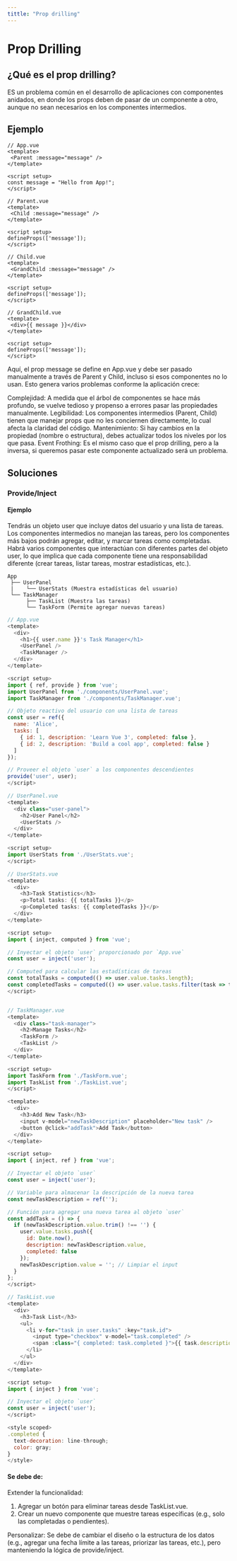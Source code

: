 ```yaml
---
tittle: "Prop drilling"
---
```



# Prop Drilling

## ¿Qué es el prop drilling?

 ES un problema común en el desarrollo de aplicaciones con componentes anidados, en donde los props deben de pasar de un componente a otro, aunque no sean necesarios en los componentes intermedios.

 ## Ejemplo

 ```
// App.vue
<template>
  <Parent :message="message" />
</template>

<script setup>
const message = "Hello from App!";
</script>

// Parent.vue
<template>
  <Child :message="message" />
</template>

<script setup>
defineProps(['message']);
</script>

// Child.vue
<template>
  <GrandChild :message="message" />
</template>

<script setup>
defineProps(['message']);
</script>

// GrandChild.vue
<template>
  <div>{{ message }}</div>
</template>

<script setup>
defineProps(['message']);
</script>

 ```

Aquí, el prop message se define en App.vue y debe ser pasado manualmente a través de Parent y Child, incluso si esos componentes no lo usan. Esto genera varios problemas conforme la aplicación crece:

Complejidad: A medida que el árbol de componentes se hace más profundo, se vuelve tedioso y propenso a errores pasar las propiedades manualmente.
Legibilidad: Los componentes intermedios (Parent, Child) tienen que manejar props que no les conciernen directamente, lo cual afecta la claridad del código.
Mantenimiento: Si hay cambios en la propiedad (nombre o estructura), debes actualizar todos los niveles por los que pasa.
Event Frothing: Es el mismo caso que el prop drilling, pero a la inversa, si queremos pasar este componente actualizado será un problema.

## Soluciones
### Provide/Inject

#### Ejemplo
Tendrás un objeto user que incluye datos del usuario y una lista de tareas. Los componentes intermedios no manejan las tareas, pero los componentes más bajos podrán agregar, editar, y marcar tareas como completadas. Habrá varios componentes que interactúan con diferentes partes del objeto user, lo que implica que cada componente tiene una responsabilidad diferente (crear tareas, listar tareas, mostrar estadísticas, etc.).

```
App
 ├── UserPanel
 |    └── UserStats (Muestra estadísticas del usuario)
 └── TaskManager
      ├── TaskList (Muestra las tareas)
      └── TaskForm (Permite agregar nuevas tareas)
```


```js
// App.vue
<template>
  <div>
    <h1>{{ user.name }}'s Task Manager</h1>
    <UserPanel />
    <TaskManager />
  </div>
</template>

<script setup>
import { ref, provide } from 'vue';
import UserPanel from './components/UserPanel.vue';
import TaskManager from './components/TaskManager.vue';

// Objeto reactivo del usuario con una lista de tareas
const user = ref({
  name: 'Alice',
  tasks: [
    { id: 1, description: 'Learn Vue 3', completed: false },
    { id: 2, description: 'Build a cool app', completed: false }
  ]
});

// Proveer el objeto `user` a los componentes descendientes
provide('user', user);
</script>

```

```js
// UserPanel.vue
<template>
  <div class="user-panel">
    <h2>User Panel</h2>
    <UserStats />
  </div>
</template>

<script setup>
import UserStats from './UserStats.vue';
</script>
```

```js
// UserStats.vue
<template>
  <div>
    <h3>Task Statistics</h3>
    <p>Total tasks: {{ totalTasks }}</p>
    <p>Completed tasks: {{ completedTasks }}</p>
  </div>
</template>

<script setup>
import { inject, computed } from 'vue';

// Inyectar el objeto `user` proporcionado por `App.vue`
const user = inject('user');

// Computed para calcular las estadísticas de tareas
const totalTasks = computed(() => user.value.tasks.length);
const completedTasks = computed(() => user.value.tasks.filter(task => task.completed).length);
</script>
```

```js	

// TaskManager.vue
<template>
  <div class="task-manager">
    <h2>Manage Tasks</h2>
    <TaskForm />
    <TaskList />
  </div>
</template>

<script setup>
import TaskForm from './TaskForm.vue';
import TaskList from './TaskList.vue';
</script>

```

```js
<template>
  <div>
    <h3>Add New Task</h3>
    <input v-model="newTaskDescription" placeholder="New task" />
    <button @click="addTask">Add Task</button>
  </div>
</template>

<script setup>
import { inject, ref } from 'vue';

// Inyectar el objeto `user`
const user = inject('user');

// Variable para almacenar la descripción de la nueva tarea
const newTaskDescription = ref('');

// Función para agregar una nueva tarea al objeto `user`
const addTask = () => {
  if (newTaskDescription.value.trim() !== '') {
    user.value.tasks.push({
      id: Date.now(),
      description: newTaskDescription.value,
      completed: false
    });
    newTaskDescription.value = ''; // Limpiar el input
  }
};
</script>
```

```js	
// TaskList.vue
<template>
  <div>
    <h3>Task List</h3>
    <ul>
      <li v-for="task in user.tasks" :key="task.id">
        <input type="checkbox" v-model="task.completed" /> 
        <span :class="{ completed: task.completed }">{{ task.description }}</span>
      </li>
    </ul>
  </div>
</template>

<script setup>
import { inject } from 'vue';

// Inyectar el objeto `user`
const user = inject('user');
</script>

<style scoped>
.completed {
  text-decoration: line-through;
  color: gray;
}
</style>

```
#### Se debe de: 
Extender la funcionalidad:
  1. Agregar un botón para eliminar tareas desde TaskList.vue.
  2. Crear un nuevo componente que muestre tareas específicas (e.g., solo las completadas o pendientes).

Personalizar: 
Se debe de cambiar el diseño o la estructura de los datos (e.g., agregar una fecha límite a las tareas, priorizar las tareas, etc.), pero manteniendo la lógica de provide/inject.
